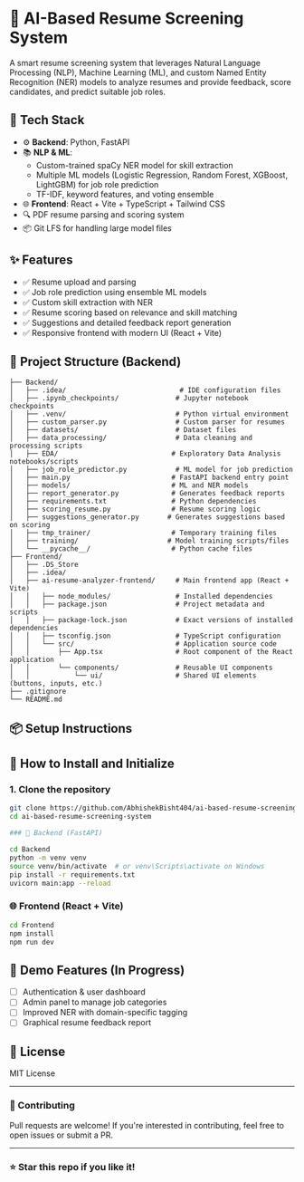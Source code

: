 ﻿# 🧠 AI-Based Resume Screening System

A smart resume screening system that leverages Natural Language Processing (NLP), Machine Learning (ML), and custom Named Entity Recognition (NER) models to analyze resumes and provide feedback, score candidates, and predict suitable job roles.

## 🚀 Tech Stack

- ⚙️ **Backend**: Python, FastAPI  
- 📚 **NLP & ML**:
  - Custom-trained spaCy NER model for skill extraction  
  - Multiple ML models (Logistic Regression, Random Forest, XGBoost, LightGBM) for job role prediction  
  - TF-IDF, keyword features, and voting ensemble   
- 🌐 **Frontend**: React + Vite + TypeScript + Tailwind CSS  
- 🔍 PDF resume parsing and scoring system  
- 📦 Git LFS for handling large model files  

## ✨ Features

- ✅ Resume upload and parsing  
- ✅ Job role prediction using ensemble ML models  
- ✅ Custom skill extraction with NER  
- ✅ Resume scoring based on relevance and skill matching  
- ✅ Suggestions and detailed feedback report generation  
- ✅ Responsive frontend with modern UI (React + Vite)  

## 📁 Project Structure (Backend)

```
├── Backend/
│   ├── .idea/                            # IDE configuration files
│   ├── .ipynb_checkpoints/              # Jupyter notebook checkpoints
│   ├── .venv/                           # Python virtual environment
│   ├── custom_parser.py                 # Custom parser for resumes
│   ├── datasets/                        # Dataset files
│   ├── data_processing/                 # Data cleaning and processing scripts
│   ├── EDA/                            # Exploratory Data Analysis notebooks/scripts
│   ├── job_role_predictor.py            # ML model for job prediction
│   ├── main.py                         # FastAPI backend entry point
│   ├── models/                         # ML and NER models
│   ├── report_generator.py             # Generates feedback reports
│   ├── requirements.txt                # Python dependencies
│   ├── scoring_resume.py               # Resume scoring logic
│   ├── suggestions_generator.py       # Generates suggestions based on scoring
│   ├── tmp_trainer/                    # Temporary training files
│   ├── training/                      # Model training scripts/files
│   └── __pycache__/                    # Python cache files
├── Frontend/
│   ├── .DS_Store                         
│   ├── .idea/                           
│   ├── ai-resume-analyzer-frontend/     # Main frontend app (React + Vite)
│   │   ├── node_modules/                # Installed dependencies
│   │   ├── package.json                 # Project metadata and scripts
│   │   ├── package-lock.json            # Exact versions of installed dependencies
│   │   ├── tsconfig.json                # TypeScript configuration
│   │   └── src/                         # Application source code
│   │       ├── App.tsx                  # Root component of the React application
│   │       └── components/              # Reusable UI components
│   │           └── ui/                  # Shared UI elements (buttons, inputs, etc.)
├── .gitignore  
└── README.md  
```

## 📦 Setup Instructions
## 🚀 How to Install and Initialize

### 1. Clone the repository

```bash
git clone https://github.com/AbhishekBisht404/ai-based-resume-screening-system.git
cd ai-based-resume-screening-system

### 🔧 Backend (FastAPI)
```
```bash
cd Backend
python -m venv venv
source venv/bin/activate  # or venv\Scripts\activate on Windows
pip install -r requirements.txt
uvicorn main:app --reload
```

### 🌐 Frontend (React + Vite)

```bash
cd Frontend
npm install
npm run dev
```

## 🧪 Demo Features (In Progress)

- [ ] Authentication & user dashboard  
- [ ] Admin panel to manage job categories  
- [ ] Improved NER with domain-specific tagging  
- [ ] Graphical resume feedback report  

## 📜 License

MIT License  

---

### 🙌 Contributing

Pull requests are welcome! If you're interested in contributing, feel free to open issues or submit a PR.

---

### ⭐ Star this repo if you like it!

